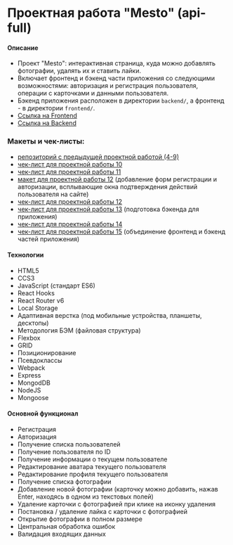 # Проектная работа "Mesto" (api-full)

#### Описание

- Проект "Mesto": интерактивная страница, куда можно добавлять фотографии, удалять их и ставить лайки.
- Включает фронтенд и бэкенд части приложения со следующими возможностями: авторизация и регистрация пользователя, операции с карточками и данными пользователя.
- Бэкенд приложения расположен в директории `backend/`, а фронтенд - в директории `frontend/`.
- [Ссылка на Frontend](https://mesto-shishkov.nomoredomains.icu)
- [Ссылка на Backend](https://api.mesto-shishkov.nomoredomains.icu)

### Макеты и чек-листы:

- [репозиторий с предыдущей проектной работой (4-9)](https://github.com/DimDimShishkov/mesto)
- [чек-лист для проектной работы 10](https://code.s3.yandex.net/web-developer/checklists-pdf/new-program/checklist-10.pdf)
- [чек-лист для проектной работы 11](https://code.s3.yandex.net/web-developer/checklists-pdf/new-program/checklist-11.pdf)
- [макет для проектной работы 12](https://www.figma.com/file/5H3gsn5lIGPwzBPby9jAOo/JavaScript.-Sprint-12?node-id=0%3A1&t=ZHR6Ip5oaMpswTdB-0) (добавление форм регистрации и авторизации, всплывающие окна подтверждения действий пользователя на сайте)
- [чек-лист для проектной работы 12](https://code.s3.yandex.net/web-developer/checklists-pdf/new-program/checklist-12.pdf)
- [чек-лист для проектной работы 13](https://code.s3.yandex.net/web-developer/checklists-pdf/new-program/checklist_13.pdf) (подготовка бэкенда для приложения)
- [чек-лист для проектной работы 14](https://code.s3.yandex.net/web-developer/checklists-pdf/new-program/checklist_14.pdf)
- [чек-лист для проектной работы 15](https://code.s3.yandex.net/web-developer/checklists-pdf/new-program/checklist_15.pdf) (объединение фронтенд и бэкенд частей приложения)

#### Технологии

- HTML5
- CCS3
- JavaScript (стандарт ES6)
- React Hooks
- React Router v6
- Local Storage
- Адаптивная верстка (под мобильные устройства, планшеты, десктопы)
- Методология БЭМ (файловая структура)
- Flexbox
- GRID
- Позиционирование
- Псевдоклассы
- Webpack
- Express
- MongodDB
- NodeJS
- Mongoose

#### Основной функционал

- Регистрация
- Авторизация
- Получение списка пользователей
- Получение пользователя по ID
- Получение информации о текущем пользователе
- Редактирование аватара текущего пользователя
- Редактирование профиля текущего пользователя
- Получение списка фотографии
- Добавление новой фотографии (карточку можно добавить, нажав Enter, находясь в одном из текстовых полей)
- Удаление карточки с фотографией при клике на иконку удаления
- Постановка / удаление лайка с карточки с фотографией
- Открытие фотографии в полном размере
- Центральная обработка ошибок
- Валидация входящих данных
